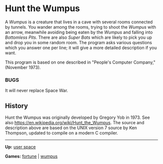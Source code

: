 # Hunt the Wumpus

A _Wumpus_ is a creature that lives in a cave with several rooms connected by tunnels. You wander among the rooms, trying to shoot the _Wumpus_ with an arrow, meanwhile avoiding being eaten by the _Wumpus_ and falling into _Bottomless Pits_. There are also _Super Bats_ which are likely to pick you up and drop you in some random room. The program asks various questions which you answer one per line; it will give a more detailed description if you want.

This program is based on one described in "People's Computer Company," (November 1973).

### BUGS

It will never replace Space War.


## History

Hunt the Wumpus was originally developed by Gregory Yob in 1973. See also https://en.wikipedia.org/wiki/Hunt_the_Wumpus. The source and description above are based on the UNIX version 7 source by Ken Thompson, updated to compile on a modern C compiler. 

---
**Up:** [user space](../userspace.md)

**Games:** [fortune](fortune.md) | [wumpus](wumpus.md)
